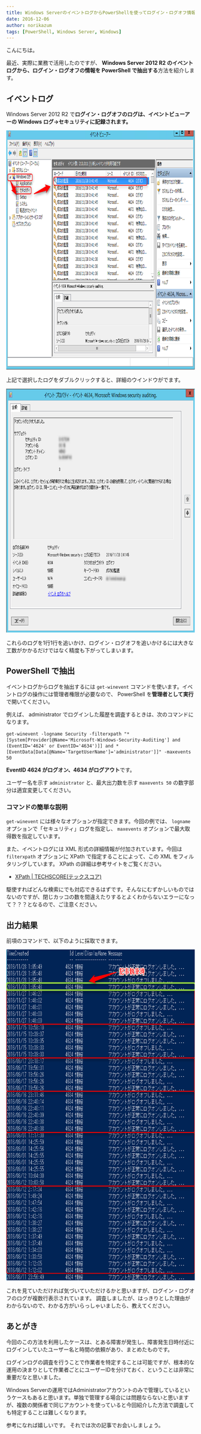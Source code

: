 ```yaml
---
title: Windows ServerのイベントログからPowerShellを使ってログイン・ログオフ情報を抜き出す方法
date: 2016-12-06
author: norikazum
tags: [PowerShell, Windows Server, Windows]
---
```


こんにちは。

最近、実際に業務で活用したのですが、 **Windows Server 2012 R2 のイベントログから、ログイン・ログオフの情報を PowerShell で抽出する**方法を紹介します。

## イベントログ

Windows Server 2012 R2 で**ログイン・ログオフのログは、イベントビューアーの Windows ログ→セキュリティに記録されます。**

<a href="images/acquire-login-logoff-log-from-event-log-by-powershell-1.png"><img src="images/acquire-login-logoff-log-from-event-log-by-powershell-1.png" alt="2016-11-28_00h42_01" width="972" height="638" class="alignnone size-full wp-image-3222" /></a>

上記で選択したログをダブルクリックすると、詳細のウインドウがでます。

<a href="images/acquire-login-logoff-log-from-event-log-by-powershell-2.png"><img src="images/acquire-login-logoff-log-from-event-log-by-powershell-2.png" alt="2016-11-28_00h46_06" width="809" height="651" class="alignnone size-full wp-image-3223" /></a>

これらのログを1行1行を追いかけ、ログイン・ログオフを追いかけるには大きな工数がかかるだけではなく精度も下がってしまいます。

## PowerShell で抽出

イベントログからログを抽出するには `get-winevent` コマンドを使います。イベントログの操作には管理者権限が必要なので、 PowerShell を**管理者として実行**で開いてください。

例えば、 administrator でログインした履歴を調査するときは、次のコマンドになります。

```
get-winevent -logname Security -filterxpath "*[System[Provider[@Name='Microsoft-Windows-Security-Auditing'] and (EventID='4624' or EventID='4634')]] and *[EventData[Data[@Name='TargetUserName']='administrator']]" -maxevents 50
```

**EventID 4624 がログオン、4634 がログアウト**です。

ユーザー名を示す `administrator` と、最大出力数を示す `maxevents 50` の数字部分は適宜変更してください。

### コマンドの簡単な説明

`get-winevent` には様々なオプションが指定できます。今回の例では、 `logname` オプションで「セキュリティ」ログを指定し、 `maxevents` オプションで最大取得数を指定しています。

また、イベントログには XML 形式の詳細情報が付加されています。今回は `filterxpath` オプションに XPath で指定することによって、この XML をフィルタリングしています。 XPath の詳細は参考サイトをご覧ください。

* [XPath | TECHSCORE(テックスコア)](http://www.techscore.com/tech/XML/XPath/index.html/)

駆使すればどんな検索にでも対応できるはずです。そんなにむずかしいものではないのですが、閉じカッコの数を間違えたりするとよくわからないエラーになって？？？となるので、ご注意ください。

## 出力結果

前項のコマンドで、以下のように採取できます。

<a href="images/acquire-login-logoff-log-from-event-log-by-powershell-3.png"><img src="images/acquire-login-logoff-log-from-event-log-by-powershell-3.png" alt="2016-11-28_01h06_40" width="772" height="883" class="alignnone size-full wp-image-3225" /></a>

これを見ていただければ気づいていただけるかと思いますが、ログイン・ログオフのログが複数行表示されています。
調査しましたが、はっきりとした理由がわからないので、わかる方がいらっしゃいましたら、教えてください。

## あとがき

今回のこの方法を利用したケースは、とある障害が発生し、障害発生日時付近にログインしていたユーザー名と時間の依頼があり、まとめたものです。

ログインログの調査を行うことで作業者を特定することは可能ですが、根本的な運用の決まりとして作業者ごとにユーザーIDを分けておく、ということは非常に重要だなと思いました。

Windows Serverの運用ではAdministratorアカウントのみで管理しているというケースもあると思います。単独で管理する場合には問題ならないと思いますが、複数の関係者で同じアカウントを使っていると今回紹介した方法で調査しても特定することは難しくなります。

参考になれば嬉しいです。
それでは次の記事でお会いしましょう。
